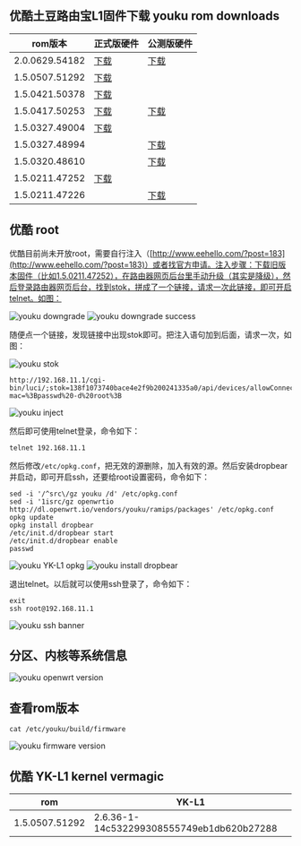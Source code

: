 ## 优酷土豆路由宝L1固件下载 youku rom downloads

rom版本 | 正式版硬件 | 公测版硬件
--------|--------|-------
2.0.0629.54182 | [下载](http://desktop.youku.com/openwrt/2.0.0629.54182/2/mtn/openwrt.bin) | [下载](http://desktop.youku.com/openwrt/2.0.0629.54182/1/mtn/openwrt.bin)
1.5.0507.51292 | [下载](http://desktop.youku.com/openwrt/1.5.0507.51292/2/mtn/openwrt.bin) |
1.5.0421.50378 | [下载](http://desktop.youku.com/openwrt/1.5.0421.50378/2/mtn/openwrt.bin) |
1.5.0417.50253 | [下载](http://desktop.youku.com/openwrt/1.5.0417.50253/2/mtn/openwrt.bin) | [下载](http://desktop.youku.com/openwrt/1.5.0417.50253/1/mtn/openwrt.bin)
1.5.0327.49004 | [下载](http://desktop.youku.com/openwrt/1.5.0327.49004/2/mtn/openwrt.bin) |
1.5.0327.48994 | | [下载](http://desktop.youku.com/openwrt/1.5.0327.48994/1/mtn/openwrt.bin)
1.5.0320.48610 | | [下载](http://desktop.youku.com/openwrt/1.5.0320.48610/1/mtn/openwrt.bin)
1.5.0211.47252 | [下载](http://desktop.youku.com/openwrt/1.5.0211.47252/2/mtn/openwrt.bin) |
1.5.0211.47226 | | [下载](http://desktop.youku.com/openwrt/1.5.0211.47226/1/mtn/openwrt.bin)

## 优酷 root

优酷目前尚未开放root，需要自行注入（[http://www.eehello.com/?post=183](http://www.eehello.com/?post=183)）或者找官方申请。注入步骤：下载旧版本固件（比如1.5.0211.47252），在路由器网页后台里手动升级（其实是降级），然后登录路由器网页后台，找到stok，拼成了一个链接，请求一次此链接，即可开启telnet。如图：

![youku downgrade](../img/youku-downgrade.png)
![youku downgrade success](../img/youku-downgrade-success.png)

随便点一个链接，发现链接中出现stok即可。把注入语句加到后面，请求一次，如图：


![youku stok](../img/youku-stok.png)

```
http://192.168.11.1/cgi-bin/luci/;stok=138f1073740bace4e2f9b200241335a0/api/devices/allowConnect?mac=%3Bpasswd%20-d%20root%3B
```

![youku inject](../img/youku-inject.png)

然后即可使用telnet登录，命令如下：

```
telnet 192.168.11.1
```

然后修改`/etc/opkg.conf`，把无效的源删除，加入有效的源。然后安装dropbear并启动，即可开启ssh，还要给root设置密码，命令如下：

```
sed -i '/^src\/gz youku /d' /etc/opkg.conf
sed -i '1isrc/gz openwrtio http://dl.openwrt.io/vendors/youku/ramips/packages' /etc/opkg.conf
opkg update
opkg install dropbear
/etc/init.d/dropbear start
/etc/init.d/dropbear enable
passwd
```
![youku YK-L1 opkg](../img/youku-opkg.png)
![youku install dropbear](../img/youku-install-dropbear.png)

退出telnet。以后就可以使用ssh登录了，命令如下：

```
exit
ssh root@192.168.11.1
```
![youku ssh banner](../img/ssh-youku-banner.png)

## 分区、内核等系统信息

![youku openwrt version](../img/youku-openwrt-version.png)

## 查看rom版本

```
cat /etc/youku/build/firmware
```
![youku firmware version](../img/youku-firmware-version.png)

## 优酷 YK-L1 kernel vermagic
rom            | YK-L1
---------------|------------------------------------------
1.5.0507.51292 | 2.6.36-1-14c532299308555749eb1db620b27288

<div id="comments" data-thread-key="docs-youku"></div>
